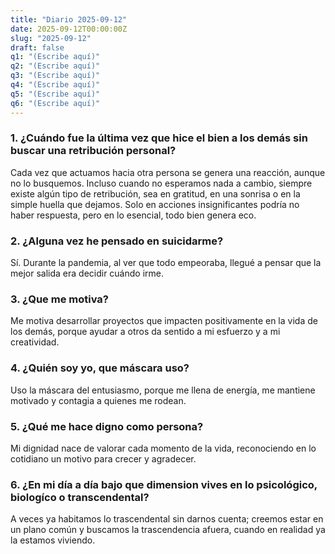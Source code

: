 ```yaml
---
title: "Diario 2025-09-12"
date: 2025-09-12T00:00:00Z
slug: "2025-09-12"
draft: false
q1: "(Escribe aquí)"
q2: "(Escribe aquí)"
q3: "(Escribe aquí)"
q4: "(Escribe aquí)"
q5: "(Escribe aquí)"
q6: "(Escribe aquí)"
---
```

### 1. ¿Cuándo fue la última vez que hice el bien a los demás sin buscar una retribución personal?
Cada vez que actuamos hacia otra persona se genera una reacción, aunque no lo busquemos. Incluso cuando no esperamos nada a cambio, siempre existe algún tipo de retribución, sea en gratitud, en una sonrisa o en la simple huella que dejamos. Solo en acciones insignificantes podría no haber respuesta, pero en lo esencial, todo bien genera eco.

### 2. ¿Alguna vez he pensado en suicidarme?
Sí. Durante la pandemia, al ver que todo empeoraba, llegué a pensar que la mejor salida era decidir cuándo irme.

### 3. ¿Que me motiva?
Me motiva desarrollar proyectos que impacten positivamente en la vida de los demás, porque ayudar a otros da sentido a mi esfuerzo y a mi creatividad.

### 4. ¿Quién soy yo, que máscara uso?
Uso la máscara del entusiasmo, porque me llena de energía, me mantiene motivado y contagia a quienes me rodean.

### 5. ¿Qué me hace digno como persona?
Mi dignidad nace de valorar cada momento de la vida, reconociendo en lo cotidiano un motivo para crecer y agradecer.

### 6. ¿En mi día a día bajo que dimension vives en lo psicológico, biologíco o transcendental?
A veces ya habitamos lo trascendental sin darnos cuenta; creemos estar en un plano común y buscamos la trascendencia afuera, cuando en realidad ya la estamos viviendo.